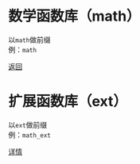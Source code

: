 # 数学函数库（math）
以`math`做前缀  
例：`math`

[返回](./_README.md)

# 扩展函数库（ext）
以`ext`做前缀  
例：`math_ext`

[详情](./math_ext__README.md)
